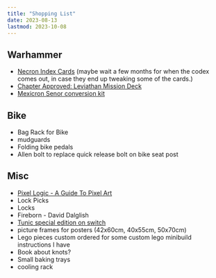 ```yaml
---
title: "Shopping List"
date: 2023-08-13
lastmod: 2023-10-08
---
```


## Warhammer

- [Necron Index Cards](https://www.games-workshop.com/en-GB/index-cards-necrons-2023-eng) (maybe wait a few months for when the codex comes out, in case they end up tweaking some of the cards.)
- [Chapter Approved: Leviathan Mission Deck](https://www.games-workshop.com/en-GB/chapter-approved-leviathan-mission-deck-2023-eng)
- [Mexicron Senor conversion kit](https://www.etsy.com/uk/listing/887823884/mexicron-senor-conversion-kits-buenos)

## Bike

- Bag Rack for Bike
- mudguards
- Folding bike pedals
- Allen bolt to replace quick release bolt on bike seat post

## Misc

- [Pixel Logic - A Guide To Pixel Art](https://michafrar.gumroad.com/l/pixel-logic)
- Lock Picks
- Locks
- Fireborn - David Dalglish
- [Tunic special edition on switch](https://www.fangamer.com/products/tunic-deluxe-edition-game-nintendo-switch)
- picture frames for posters (42x60cm, 40x55cm, 50x70cm)
- Lego pieces custom ordered for some custom lego minibuild instructions I have
- Book about knots?
- Small baking trays
- cooling rack
